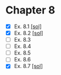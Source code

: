 # Chapter 8

- [x] Ex. 8.1 [[sol]](https://github.com/szcf-weiya/ESL-CN/issues/125)
- [x] Ex. 8.2 [[sol]](https://github.com/szcf-weiya/ESL-CN/issues/127)
- [ ] Ex. 8.3
- [ ] Ex. 8.4
- [ ] Ex. 8.5
- [ ] Ex. 8.6
- [x] Ex. 8.7 [[sol]](https://github.com/szcf-weiya/ESL-CN/issues/126)
